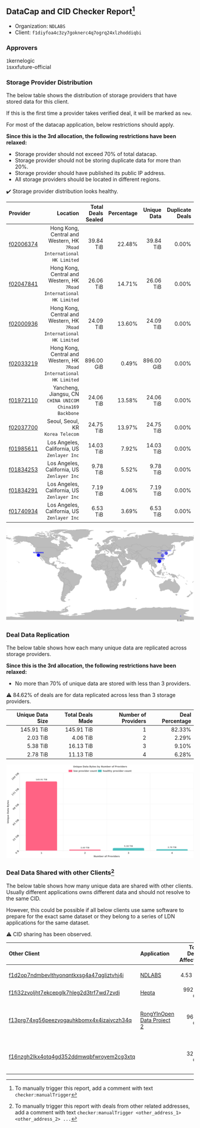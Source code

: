 ## DataCap and CID Checker Report[^1]
 - Organization: `NDLABS`
 - Client: `f1diyfoa4c3zy7goknerc4q7ogrq24xlzhoddiqbi`
### Approvers
`1`kernelogic<br/>`1`sxxfuture-official

### Storage Provider Distribution
The below table shows the distribution of storage providers that have stored data for this client.

If this is the first time a provider takes verified deal, it will be marked as `new`.

For most of the datacap application, below restrictions should apply.

**Since this is the 3rd allocation, the following restrictions have been relaxed:**
 - Storage provider should not exceed 70% of total datacap.
 - Storage provider should not be storing duplicate data for more than 20%.
 - Storage provider should have published its public IP address.
 - All storage providers should be located in different regions.

✔️ Storage provider distribution looks healthy.

| Provider                                              |                                                                Location | Total Deals Sealed | Percentage | Unique Data | Duplicate Deals |
| :---------------------------------------------------- | ----------------------------------------------------------------------: | -----------------: | ---------: | ----------: | --------------: |
| [f02006374](https://filfox.info/en/address/f02006374) | Hong Kong, Central and Western, HK<br/>`7Road International HK Limited` |          39.84 TiB |     22.48% |   39.84 TiB |           0.00% |
| [f02047841](https://filfox.info/en/address/f02047841) | Hong Kong, Central and Western, HK<br/>`7Road International HK Limited` |          26.06 TiB |     14.71% |   26.06 TiB |           0.00% |
| [f02000936](https://filfox.info/en/address/f02000936) | Hong Kong, Central and Western, HK<br/>`7Road International HK Limited` |          24.09 TiB |     13.60% |   24.09 TiB |           0.00% |
| [f02033219](https://filfox.info/en/address/f02033219) | Hong Kong, Central and Western, HK<br/>`7Road International HK Limited` |         896.00 GiB |      0.49% |  896.00 GiB |           0.00% |
| [f01972110](https://filfox.info/en/address/f01972110) |              Yancheng, Jiangsu, CN<br/>`CHINA UNICOM China169 Backbone` |          24.06 TiB |     13.58% |   24.06 TiB |           0.00% |
| [f02037700](https://filfox.info/en/address/f02037700) |                                    Seoul, Seoul, KR<br/>`Korea Telecom` |          24.75 TiB |     13.97% |   24.75 TiB |           0.00% |
| [f01985611](https://filfox.info/en/address/f01985611) |                          Los Angeles, California, US<br/>`Zenlayer Inc` |          14.03 TiB |      7.92% |   14.03 TiB |           0.00% |
| [f01834253](https://filfox.info/en/address/f01834253) |                          Los Angeles, California, US<br/>`Zenlayer Inc` |           9.78 TiB |      5.52% |    9.78 TiB |           0.00% |
| [f01834291](https://filfox.info/en/address/f01834291) |                          Los Angeles, California, US<br/>`Zenlayer Inc` |           7.19 TiB |      4.06% |    7.19 TiB |           0.00% |
| [f01740934](https://filfox.info/en/address/f01740934) |                          Los Angeles, California, US<br/>`Zenlayer Inc` |           6.53 TiB |      3.69% |    6.53 TiB |           0.00% |

<img src="https://raw.githubusercontent.com/data-preservation-programs/filplus-checker-assets/main/filecoin-project/filecoin-plus-large-datasets/issues/1723/1681982066973.png"/>

### Deal Data Replication
The below table shows how each many unique data are replicated across storage providers.


**Since this is the 3rd allocation, the following restrictions have been relaxed:**
- No more than 70% of unique data are stored with less than 3 providers.

⚠️ 84.62% of deals are for data replicated across less than 3 storage providers.

| Unique Data Size | Total Deals Made | Number of Providers | Deal Percentage |
| ---------------: | ---------------: | ------------------: | --------------: |
|       145.91 TiB |       145.91 TiB |                   1 |          82.33% |
|         2.03 TiB |         4.06 TiB |                   2 |           2.29% |
|         5.38 TiB |        16.13 TiB |                   3 |           9.10% |
|         2.78 TiB |        11.13 TiB |                   4 |           6.28% |

<img src="https://raw.githubusercontent.com/data-preservation-programs/filplus-checker-assets/main/filecoin-project/filecoin-plus-large-datasets/issues/1723/1681982067624.png"/>

### Deal Data Shared with other Clients[^3]
The below table shows how many unique data are shared with other clients.
Usually different applications owns different data and should not resolve to the same CID.

However, this could be possible if all below clients use same software to prepare for the exact same dataset or they belong to a series of LDN applications for the same dataset.

⚠️ CID sharing has been observed.

| Other Client                                                                                                          | Application                                                                                                | Total Deals Affected | Unique CIDs | Approvers                                                                                 |
| :-------------------------------------------------------------------------------------------------------------------- | :--------------------------------------------------------------------------------------------------------- | -------------------: | ----------: | :---------------------------------------------------------------------------------------- |
| [f1d2op7ndmbevlthyonqntkxsg4a47qgliztvhj4i](https://filfox.info/en/address/f1d2op7ndmbevlthyonqntkxsg4a47qgliztvhj4i) | [NDLABS](https://github.com/filecoin-project/filecoin-plus-large-datasets/issues/1720)                     |             4.53 TiB |          41 | `1`kernelogic<br/>`1`sxxfuture-official                                                   |
| [f1fi32zvoljht7ekcepglk7hleg2d3trf7wd7zvdi](https://filfox.info/en/address/f1fi32zvoljht7ekcepglk7hleg2d3trf7wd7zvdi) | [Hepta](https://github.com/filecoin-project/filecoin-plus-large-datasets/issues/1693)                      |           992.00 GiB |          31 | `1`Bitrise0111<br/>`1`SuperChaiChai                                                       |
| [f13prg74xg56peezyogauhkbomx4x4jzajyczh34q](https://filfox.info/en/address/f13prg74xg56peezyogauhkbomx4x4jzajyczh34q) | [RongYInOpen Data Project 2](https://github.com/filecoin-project/filecoin-plus-large-datasets/issues/1580) |            96.00 GiB |           3 | `1`fireflyHZ<br/>`1`flyworker<br/>`2`kernelogic<br/>`1`luobin544<br/>`1`Tom-OriginStorage |
| [f16nzgh2lkx4otq4gd352ddmwqbfwroyem2cg3xtq](https://filfox.info/en/address/f16nzgh2lkx4otq4gd352ddmwqbfwroyem2cg3xtq) | [](https://github.com/filecoin-project/filecoin-plus-large-datasets/issues/1500)                           |            32.00 GiB |           1 | `1`1ane-1<br/>`1`a1991car<br/>`1`fireflyHZ<br/>`1`Tom-OriginStorage                       |

[^1]: To manually trigger this report, add a comment with text `checker:manualTrigger`

[^2]: Deals from those addresses are combined into this report as they are specified with `checker:manualTrigger`

[^3]: To manually trigger this report with deals from other related addresses, add a comment with text `checker:manualTrigger <other_address_1> <other_address_2> ...`
